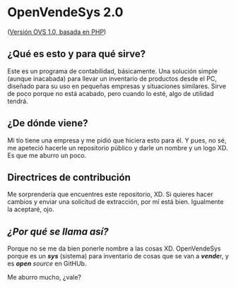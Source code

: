# OpenVendeSys 2.0
([Versión OVS 1.0, basada en PHP](https://github.com/ZakaHaceCosas/ovs-legacy))

## ¿Qué es esto y para qué sirve?
Este es un programa de contabilidad, básicamente. Una solución simple (aunque inacabada) para llevar un inventario de productos desde el PC, diseñado para su uso en pequeñas empresas y situaciones similares.
Sirve de poco porque no está acabado, pero cuando lo esté, algo de utilidad tendrá.

## ¿De dónde viene?
Mi tío tiene una empresa y me pidió que hiciera esto para él. Y pues, no sé, me apeteció hacerle un repositorio público y darle un nombre y un logo XD. Es que me aburro un poco.

## Directrices de contribución
Me sorprendería que encuentres este repositorio, XD. Si quieres hacer cambios y enviar una solicitud de extracción, por mí está bien. Igualmente la aceptaré, ojo.

## *¿Por qué se llama así?*
Porque no se me da bien ponerle nombre a las cosas XD. OpenVendeSys porque es un ***sys*** (sistema) para inventario de cosas que se van a ***vende***r, y es ***open*** *source* en GitHUb.

Me aburro mucho, ¿vale?
